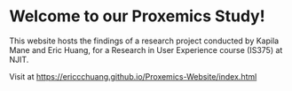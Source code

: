 # Welcome to our Proxemics Study!
This website hosts the findings of a research project conducted by Kapila Mane and Eric Huang, for a Research in User Experience course (IS375) at NJIT.

Visit at https://ericcchuang.github.io/Proxemics-Website/index.html
